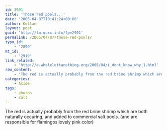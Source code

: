 ```yaml
---
id: 2901
title: 'Those red pools...'
date: '2005-04-07T10:41:24+00:00'
author: Kellan
layout: post
guid: 'http://lm.quxx.info/?p=2901'
permalink: /2005/04/07/those-red-pools/
typo_id:
    - '2899'
mt_id:
    - '2919'
link_related:
    - 'http://a.wholelottanothing.org/2005/04/i_dont_know_why_1.html'
raw_content:
    - 'The red is actually probably from the red brine shrimp which are both naturally occuring, and added to commercial salt pools. (and are responsible for flamingos lovely pink color)'
categories:
    - Aside
tags:
    - photos
    - salt
---
```


The red is actually probably from the red brine shrimp which are both naturally occuring, and added to commercial salt pools. (and are responsible for flamingos lovely pink color)